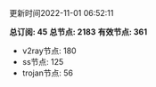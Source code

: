 更新时间2022-11-01 06:52:11

**总订阅: 45**
**总节点: 2183**
**有效节点: 361**
- v2ray节点: 180
- ss节点: 125
- trojan节点: 56
